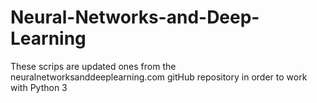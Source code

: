 # Neural-Networks-and-Deep-Learning
These scrips are updated ones from the neuralnetworksanddeeplearning.com gitHub repository in order to work with Python 3

